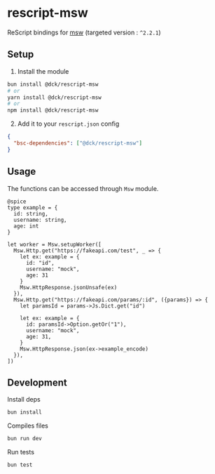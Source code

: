 # rescript-msw

ReScript bindings for [msw](https://mswjs.io/) (targeted version : `^2.2.1`)

## Setup

1. Install the module

```bash
bun install @dck/rescript-msw
# or
yarn install @dck/rescript-msw
# or
npm install @dck/rescript-msw
```

2. Add it to your `rescript.json` config

```json
{
  "bsc-dependencies": ["@dck/rescript-msw"]
}
```

## Usage

The functions can be accessed through `Msw` module.

```rescript
@spice
type example = {
  id: string,
  username: string,
  age: int
}

let worker = Msw.setupWorker([
  Msw.Http.get("https://fakeapi.com/test", _ => {
    let ex: example = {
      id: "id",
      username: "mock",
      age: 31
    }
    Msw.HttpResponse.jsonUnsafe(ex)
  }),
  Msw.Http.get("https://fakeapi.com/params/:id", ({params}) => {
    let paramsId = params->Js.Dict.get("id")

    let ex: example = {
      id: paramsId->Option.getOr("1"),
      username: "mock",
      age: 31,
    }
    Msw.HttpResponse.json(ex->example_encode)
  }),
])
```

## Development

Install deps

```bash
bun install
```

Compiles files

```bash
bun run dev
```

Run tests

```bash
bun test
```

